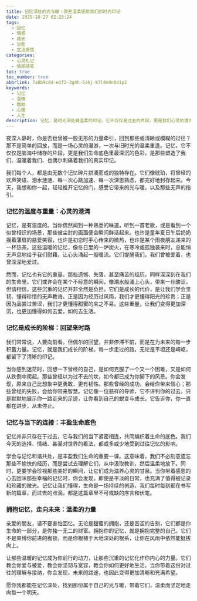 ```yaml
---
title: 记忆深处的光与暖：那些温柔抚慰我们的时光印记
date: 2025-10-27 02:25:24
tags:
  - 回忆
  - 情感
  - 成长
  - 治愈
  - 生活感悟
categories:
  - 心灵札记
  - 情感随笔
toc: true
toc_number: true
abbrlink: 7a8b9c0d-e1f2-3g4h-5i6j-k7l8m9n0o1p2
keywords:
  - 记忆
  - 温情
  - 鼓励
  - 心理
  - 人生
description: 记忆，是时光深处最温柔的印记，它不仅仅是过去的片段，更是我们心灵的港湾，成长的阶梯。这篇文章将带你一同感受记忆的温度与重量，理解它如何塑造我们，又如何成为我们走向未来的力量。愿我们都能拥抱那些或甜或苦的过往，从中汲取温暖与勇气，让生命因回忆而更加丰盈。
---
```


夜深人静时，你是否也曾被一股无形的力量牵引，回到那些或清晰或模糊的过往？那不是简单的回放，而是一场心灵的漫游，一次与旧时光的温柔重逢。记忆，它不仅仅是脑海中储存的片段，更是我们生命底色里最深沉的色彩，是那些塑造了我们、温暖着我们、也偶尔刺痛着我们的真实印记。

我们每个人，都是由无数个记忆碎片拼凑而成的独特存在。它们像琥珀，将曾经的欢声笑语、泪水涟涟、每一次心跳加速、每一次深思熟虑，都完好地封存起来。今天，我想和你一起，轻轻推开记忆的门，感受它带来的光与暖，以及那些无声的指引。

### 记忆的温度与重量：心灵的港湾

记忆，是有温度的。当你偶然闻到一种熟悉的味道，听到一首老歌，或是看到一个似曾相识的场景，那些被尘封的画面便会瞬间鲜活起来。也许是童年夏日午后奶奶摇着蒲扇的慈爱笑容，也许是初恋时手心传来的微热，也许是某个雨夜朋友递来的一杯热茶。这些温暖的记忆，像冬日里的一炉炭火，在寒冷或孤独袭来时，总能悄无声息地给予我们慰藉，让心头涌起一股暖流。它们提醒我们，我们曾被爱着，也曾深深地爱过。

然而，记忆也有它的重量。那些遗憾、失落、甚至痛苦的经历，同样深深刻在我们的生命里。它们或许会在某个不经意的瞬间，像潮水般涌上心头，带来一丝酸涩。但请相信，这些沉重的记忆并非全然是负担。它们是成长的代价，是让我们学会坚韧、懂得珍惜的无声教诲。正是因为经历过风雨，我们才更懂得阳光的珍贵；正是因为品尝过苦涩，我们才更懂得甜蜜的来之不易。这些重量，让我们变得更加深沉，也更加懂得如何去爱，如何去生活。

### 记忆是成长的阶梯：回望来时路

我们常常说，人要向前看。但偶尔的回望，并非停滞不前，而是在为未来的每一步积蓄力量。记忆，就是我们成长的阶梯。每一步走过的路，无论是平坦还是崎岖，都留下了清晰的印记。

当你感到迷茫时，回想一下曾经的自己，是如何克服了一个又一个困难，又是如何从跌倒中爬起。那些曾经以为过不去的坎，如今都已成为你脚下的风景。你会发现，原来自己比想象中更勇敢，更有韧性。那些曾经的成功，会给你带来信心；那些曾经的失败，会给你带来智慧。记忆像一位慈祥的导师，它不评判你的过去，只是默默地展示你一路走来的足迹，让你看到自己的蜕变与成长。它告诉你，你一直都在进步，从未停止。

### 记忆与当下的连接：丰盈生命底色

记忆并非只存在于过去，它与我们的当下紧密相连，共同编织着生命的底色。我们今天的选择、情绪、甚至对世界的看法，都或多或少地受到过往记忆的影响。

学会与记忆和谐共处，是丰盈我们生命的重要一课。这意味着，我们不必刻意遗忘那些不愉快的经历，而是尝试去理解它们，从中汲取教训，然后温柔地放下。同时，更要学会珍视那些美好的瞬间，让它们成为滋养心灵的甘泉。当你带着感恩的心去回味那些幸福的记忆时，你会发现，即使是平淡的日常，也充满了值得被记录和珍藏的微光。记忆让我们懂得，生命是一场持续的创造，我们每时每刻都在书写新的篇章，而过去的点滴，都是这篇章里不可或缺的序言和伏笔。

### 拥抱记忆，走向未来：温柔的力量

亲爱的朋友，请不要害怕回忆。无论是甜蜜的拥抱，还是苦涩的告别，它们都是你生命的一部分，是你独一无二的财富。拥抱你的记忆，就是拥抱完整的自己。它们不是束缚你前进的枷锁，而是你根植于大地深处的根系，让你在风雨中依然能挺拔向上。

让那些温暖的记忆成为你前行的动力，让那些沉重的记忆化作你内心的力量。它们教会你爱与被爱，教会你坚韧与宽容，教会你如何更好地生活。当你带着这份对过往的理解与接纳，你会发现，未来的路途，也因此变得更加清晰和充满希望。

愿你我都能在记忆深处，找到那份属于自己的光与暖，带着它们，温柔而坚定地走向每一个明天。